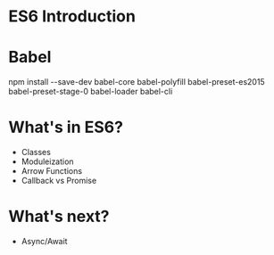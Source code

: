 # ES6 Introduction

# Babel
npm install --save-dev babel-core babel-polyfill babel-preset-es2015 babel-preset-stage-0 babel-loader babel-cli





# What's in ES6?

* Classes
* Moduleization
* Arrow Functions
* Callback vs Promise


# What's next?
* Async/Await


